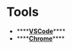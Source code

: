 # Tools

* \*\*\*\*[**VSCode**](vscode.md)\*\*\*\*
* \*\*\*\*[**Chrome**](chrome-or-brave.md)\*\*\*\*

